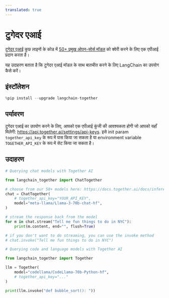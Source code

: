 ```yaml
---
translated: true
---
```


# टुगेदर एआई

[टुगेदर एआई](https://www.together.ai/) कुछ लाइनों के कोड में [50+ प्रमुख ओपन-सोर्स मॉडल](https://docs.together.ai/docs/inference-models) को क्वेरी करने के लिए एक एपीआई प्रदान करता है।

यह उदाहरण बताता है कि टुगेदर एआई मॉडल के साथ बातचीत करने के लिए LangChain का उपयोग कैसे करें।

## इंस्टॉलेशन

```python
%pip install --upgrade langchain-together
```

## पर्यावरण

टुगेदर एआई का उपयोग करने के लिए, आपको एक एपीआई कुंजी की आवश्यकता होगी जो आपको यहाँ मिलेगी:
https://api.together.ai/settings/api-keys. इसे init param ``together_api_key`` के रूप में पास किया जा सकता है या environment variable ``TOGETHER_API_KEY`` के रूप में सेट किया जा सकता है।

## उदाहरण

```python
# Querying chat models with Together AI

from langchain_together import ChatTogether

# choose from our 50+ models here: https://docs.together.ai/docs/inference-models
chat = ChatTogether(
    # together_api_key="YOUR_API_KEY",
    model="meta-llama/Llama-3-70b-chat-hf",
)

# stream the response back from the model
for m in chat.stream("Tell me fun things to do in NYC"):
    print(m.content, end="", flush=True)

# if you don't want to do streaming, you can use the invoke method
# chat.invoke("Tell me fun things to do in NYC")
```

```python
# Querying code and language models with Together AI

from langchain_together import Together

llm = Together(
    model="codellama/CodeLlama-70b-Python-hf",
    # together_api_key="..."
)

print(llm.invoke("def bubble_sort(): "))
```
